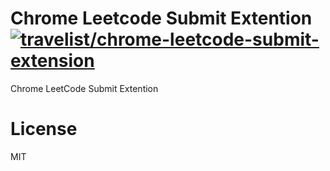 # Chrome Leetcode Submit Extention [![travelist/chrome-leetcode-submit-extension](https://circleci.com/gh/travelist/chrome-leetcode-submit-extension.svg?style=svg)](https://app.circleci.com/pipelines/github/travelist/chrome-leetcode-submit-extension)

Chrome LeetCode Submit Extention

# License

MIT

